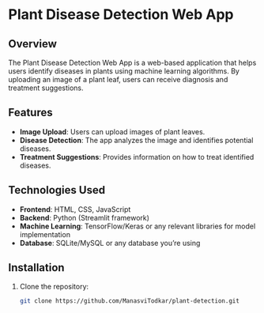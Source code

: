 # Plant Disease Detection Web App

## Overview

The Plant Disease Detection Web App is a web-based application that helps users identify diseases in plants using machine learning algorithms. By uploading an image of a plant leaf, users can receive diagnosis and treatment suggestions.

## Features

- **Image Upload**: Users can upload images of plant leaves.
- **Disease Detection**: The app analyzes the image and identifies potential diseases.
- **Treatment Suggestions**: Provides information on how to treat identified diseases.

## Technologies Used

- **Frontend**: HTML, CSS, JavaScript
- **Backend**: Python (Streamlit framework)
- **Machine Learning**: TensorFlow/Keras or any relevant libraries for model implementation
- **Database**: SQLite/MySQL or any database you’re using

## Installation

1. Clone the repository:
   ```bash
   git clone https://github.com/ManasviTodkar/plant-detection.git
